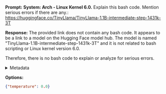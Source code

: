 **Prompt:**
**System: Arch - Linux Kernel 6.0.** Explain this bash code. Mention serious errors if there are any.:
     https://huggingface.co/TinyLlama/TinyLlama-1.1B-intermediate-step-1431k-3T

**Response:**
The provided link does not contain any bash code. It appears to be a link to a model on the Hugging Face model hub. The model is named "TinyLlama-1.1B-intermediate-step-1431k-3T" and it is not related to bash scripting or Linux kernel version 6.0.

Therefore, there is no bash code to explain or analyze for serious errors.

<details><summary>Metadata</summary>

- Duration: 2187 ms
- Datetime: 2023-12-29T11:34:44.395315
- Model: gpt-3.5-turbo-0613

</details>

**Options:**
```json
{"temperature": 0.0}
```

